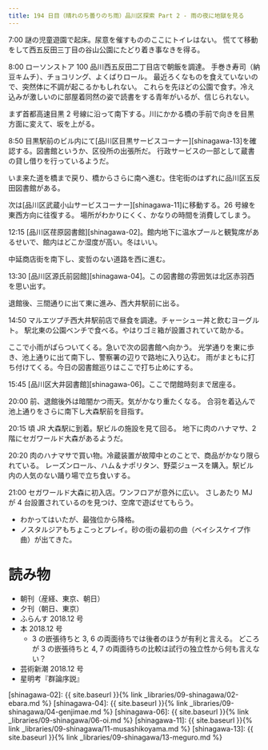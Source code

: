```yaml
---
title: 194 日目（晴れのち曇りのち雨）品川区探索 Part 2 - 雨の夜に地獄を見る
---
```


7:00 謎の児童遊園で起床。尿意を催すもののここにトイレはない。
慌てて移動をして西五反田三丁目の谷山公園にたどり着き事なきを得る。

8:00 ローソンストア 100 品川西五反田二丁目店で朝飯を調達。
手巻き寿司（納豆キムチ）、チョコリング、よくばりロール。
最近ろくなものを食えていないので、突然体に不調が起こるかもしれない。
これらを先ほどの公園で食す。冷え込みが激しいのに部屋着同然の姿で読書をする青年がいるが、信じられない。

まず首都高速目黒 2 号線に沿って南下する。川にかかる橋の手前で向きを目黒方面に変えて、坂を上がる。

8:50 目黒駅前のビル内にて[品川区目黒サービスコーナー][shinagawa-13]を確認する。図書館というか、区役所の出張所だ。
行政サービスの一部として蔵書の貸し借りを行っているようだ。

いま来た道を橋まで戻り、橋からさらに南へ進む。住宅街のはずれに品川区五反田図書館がある。

次は[品川区武蔵小山サービスコーナー][shinagawa-11]に移動する。26 号線を東西方向に往復する。
場所がわかりにくく、かなりの時間を消費してしまう。

12:15 [品川区荏原図書館][shinagawa-02]。館内地下に温水プールと観覧席があるせいで、館内はどこか湿度が高い。冬はいい。

中延商店街を南下し、変哲のない道路を西に進む。

13:30 [品川区源氏前図館][shinagawa-04]。この図書館の雰囲気は北区赤羽西を思い出す。

退館後、三間通りに出て東に進み、西大井駅前に出る。

14:50 マルエツプチ西大井駅前店で昼食を調達。チャーシュー丼と飲むヨーグルト。
駅北東の公園ベンチで食べる。やはりゴミ箱が設置されていて助かる。

ここで小雨がぱらついてくる。急いで次の図書館へ向かう。
光学通りを東に歩き、池上通りに出て南下し、警察署の辺りで路地に入り込む。
雨がまともに打ち付けてくる。今日の図書館巡りはここで打ち止めにする。

15:45 [品川区大井図書館][shinagawa-06]。ここで閉館時刻まで居座る。

20:00 前、退館後外は暗闇かつ雨天。気がかなり重たくなる。
合羽を着込んで池上通りをさらに南下し大森駅前を目指す。

20:15 頃 JR 大森駅に到着。駅ビルの施設を見て回る。
地下に肉のハナマサ、2 階にセガワールド大森があるようだ。

20:20 肉のハナマサで買い物。冷蔵装置が故障中とのことで、商品がかなり限られている。
レーズンロール、ハム＆ナポリタン、野菜ジュースを購入。駅ビル内の人気のない踊り場で立ち食いする。

21:00 セガワールド大森に初入店。ワンフロアが意外に広い。
さしあたり MJ が 4 台設置されているのを見つけ、空席で遊ばせてもらう。
* わかってはいたが、最強位から降格。
* ノスタルジアもちょこっとプレイ。砂の街の最初の曲（ベイシスケイプ作曲）が出てきた。

# 読み物

* 朝刊（産経、東京、朝日）
* 夕刊（朝日、東京）
* ふらんす 2018.12 号
* 本 2018.12 号
  * 3 の嵌張待ちと 3, 6 の両面待ちでは後者のほうが有利と言える。
    どころが 3 の嵌張待ちと 4, 7 の両面待ちの比較は試行の独立性から何も言えない？
* 芸術新潮 2018.12 号
* 星明考『群論序説』

[shinagawa-02]: {{ site.baseurl }}{% link _libraries/09-shinagawa/02-ebara.md %}
[shinagawa-04]: {{ site.baseurl }}{% link _libraries/09-shinagawa/04-genjimae.md %}
[shinagawa-06]: {{ site.baseurl }}{% link _libraries/09-shinagawa/06-oi.md %}
[shinagawa-11]: {{ site.baseurl }}{% link _libraries/09-shinagawa/11-musashikoyama.md %}
[shinagawa-13]: {{ site.baseurl }}{% link _libraries/09-shinagawa/13-meguro.md %}
